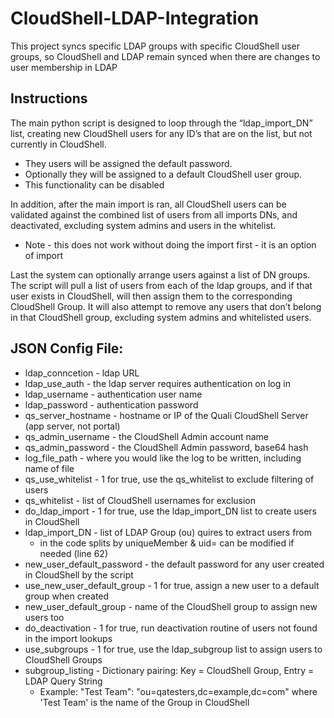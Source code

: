 # CloudShell-LDAP-Integration
This project syncs specific LDAP groups with specific CloudShell user groups, so CloudShell and LDAP remain synced when there are changes to user membership in LDAP

## Instructions

The main python script is designed to loop through the “ldap_import_DN” list, creating new CloudShell users for any ID’s that are on the list, but not currently in CloudShell.
 - They users will be assigned the default password.
 - Optionally they will be assigned to a default CloudShell user group.
 - This functionality can be disabled

In addition, after the main import is ran, all CloudShell users can be validated against the combined list of users from all imports DNs, and deactivated, excluding system admins and users in the whitelist.
* Note - this does not work without doing the import first - it is an option of import

Last the system can optionally arrange users against a list of DN groups.
The script will pull a list of users from each of the ldap groups, and if that user exists in CloudShell, will then assign them to the corresponding CloudShell Group.
It will also attempt to remove any users that don’t belong in that CloudShell group, excluding system admins and whitelisted users.


## JSON Config File:

* ldap_conncetion - ldap URL
* ldap_use_auth - the ldap server requires authentication on log in
* ldap_username - authentication user name
* ldap_password - authentication password
* qs_server_hostname - hostname or IP of the Quali CloudShell Server (app server, not portal)
* qs_admin_username - the CloudShell Admin account name
* qs_admin_password - the CloudShell Admin password, base64 hash
* log_file_path - where you would like the log to be written, including name of file
* qs_use_whitelist - 1 for true, use the qs_whitelist to exclude filtering of users
* qs_whitelist - list of CloudShell usernames for exclusion
* do_ldap_import - 1 for true, use the ldap_import_DN list to create users in CloudShell
* ldap_import_DN - list of LDAP Group (ou) quires to extract users from
	* in the code splits by uniqueMember & uid= can be modified if needed (line 62)
* new_user_default_password - the default password for any user created in CloudShell by the script
* use_new_user_default_group - 1 for true, assign a new user to a default group when created
* new_user_default_group - name of the CloudShell group to assign new users too
* do_deactivation - 1 for true, run deactivation routine of users not found in the import lookups
* use_subgroups - 1 for true, use the ldap_subgroup list to assign users to CloudShell Groups
* subgroup_listing - Dictionary pairing:  Key = CloudShell Group, Entry = LDAP Query String
    * Example:  "Test Team": "ou=qatesters,dc=example,dc=com" where 'Test Team' is the name of the Group in CloudShell
